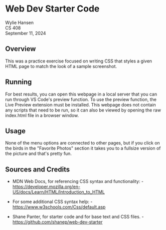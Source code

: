 # Web Dev Starter Code

Wylie Hansen  
CS 408  
September 11, 2024

## Overview

This was a practice exercise focused on writing CSS that styles a given HTML page to
match the look of a sample screenshot.

## Running

For best results, you can open this webpage in a local server that you can run
through VS Code's preview function. To use the preview function, the Live Preview extension
must be installed.
This webpage does not contain any scripts that need to be run, so it can also be viewed
by opening the raw index.html file in a browser window.

## Usage

None of the menu options are connected to other pages, but if you click on the birds in the
"Favorite Photos" section it takes you to a fullsize version of the picture and that's
pretty fun.

## Sources and Credits

- MDN Web Docs, for referencing CSS syntax and functionality:
    -https://developer.mozilla.org/en-US/docs/Learn/HTML/Introduction_to_HTML

- For some additional CSS syntax help:
    -https://www.w3schools.com/Css/default.asp

- Shane Panter, for starter code and for base text and CSS files.
    -https://github.com/shanep/web-dev-starter


